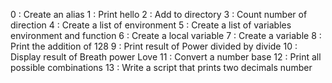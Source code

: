 0 : Create an alias
1 : Print hello
2 : Add to directory
3 : Count number of direction 
4 : Create a list of environment
5 : Create a list of variables environment and function
6 : Create a local variable
7 : Create a variable
8 : Print the addition of 128 
9 : Print result of Power divided by divide
10 : Display result of Breath power Love
11 : Convert a number base
12 : Print all possible combinations 
13 : Write a script that prints two decimals number
